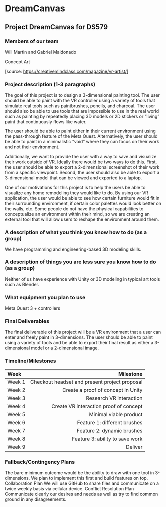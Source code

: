 # DreamCanvas
## Project DreamCanvas for DS579

### Members of our team
Will Martin and Gabriel Maldonado

Concept Art

[source: https://creativemindclass.com/magazine/vr-artist/]

### Project description (1-3 paragraphs)
The goal of this project is to design a 3-dimensional painting tool. The user should be able to paint with the VR controller using a variety of tools that simulate real tools such as paintbrushes, pencils, and charcoal. The user should also be able to use tools that are impossible to use in the real world such as painting by repeatedly placing 3D models or 2D stickers or “living” paint that continuously flows like water.

The user should be able to paint either in their current environment using the pass-through feature of the Meta Quest. Alternatively, the user should be able to paint in a minimalistic “void” where they can focus on their work and not their environment.

Additionally, we want to provide the user with a way to save and visualize their work outside of VR. Ideally there would be two ways to do this. First, the user should be able to export a 2-dimensional screenshot of their work from a specific viewpoint. Second, the user should also be able to export a 3-dimensional model that can be viewed and exported to a laptop.

One of our motivations for this project is to help the users be able to visualize any home remodeling they would like to do. By using our VR application, the user would be able to see how certain furniture would fit in their surrounding environment, if certain color palettes would look better on the walls, etc. Some people do not have the physical capabilities to conceptualize an environment within their mind, so we are creating an external tool that will allow users to reshape the environment around them.

### A description of what you think you know how to do (as a group)
We have programming and engineering-based 3D modeling skills.
### A description of things you are less sure you know how to do (as a group)
Neither of us have experience with Unity or 3D modeling in typical art tools such as Blender.
### What equipment you plan to use
Meta Quest 3 + controllers
### Final Deliverables
The final deliverable of this project will be a VR environment that a user can enter and freely paint in 3-dimensions. The user should be able to paint using a variety of tools and be able to export their final result as either a 3-dimensional model or a 2-dimensional image.
 
### Timeline/Milestones

| Week | Milestone |
| :--- | ---: |
| Week 1 | Checkout headset and present project proposal |
| Week 2 | Create a proof of concept in Unity |
| Week 3 | Research VR interaction |
| Week 4 | Create VR interaction proof of concept |
| Week 5 | Minimal viable product |
| Week 6 | Feature 1: different brushes |
| Week 7 | Feature 2: dynamic brushes |
| Week 8 | Feature 3: ability to save work |
| Week 9 | Deliver |

### Fallback/Contingency Plans
The bare minimum outcome would be the ability to draw with one tool in 3-dimensions. We plan to implement this first and build features on top.
Collaboration Plan
	We will use GitHub to share files and communicate on a twice weekly basis via cellular device.
Conflict Resolution Plan
	Communicate clearly our desires and needs as well as try to find common ground in any disagreements.

